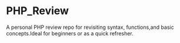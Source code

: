 # PHP_Review
A personal PHP review repo for revisiting syntax, functions,and basic concepts.Ideal for beginners or as a quick refresher.
